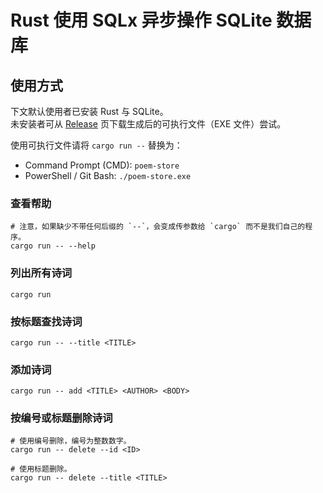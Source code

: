 # Rust 使用 SQLx 异步操作 SQLite 数据库

## 使用方式

下文默认使用者已安装 Rust 与 SQLite。  
未安装者可从 [Release](https://github.com/SetsuikiHyoryu/rust_sqlite_sample/releases) 页下载生成后的可执行文件（EXE 文件）尝试。

使用可执行文件请将 `cargo run --` 替换为：

- Command Prompt (CMD): `poem-store`
- PowerShell / Git Bash: `./poem-store.exe`

### 查看帮助

```shell
# 注意，如果缺少不带任何后缀的 `--`，会变成传参数给 `cargo` 而不是我们自己的程序。
cargo run -- --help
```

### 列出所有诗词

```shell
cargo run
```

### 按标题查找诗词

```shell
cargo run -- --title <TITLE>
```

### 添加诗词

```shell
cargo run -- add <TITLE> <AUTHOR> <BODY>
```

### 按编号或标题删除诗词

```shell
# 使用编号删除，编号为整数数字。
cargo run -- delete --id <ID>

# 使用标题删除。
cargo run -- delete --title <TITLE>
```

